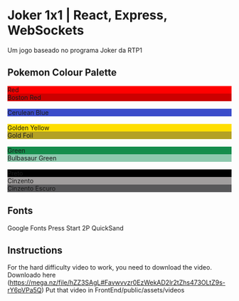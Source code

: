 # Joker 1x1 | React, Express, WebSockets

Um jogo baseado no programa Joker da RTP1


## Pokemon Colour Palette
<div height="200px" style="background-color: #FF0000">Red</div>
<div height="200px" style="background-color: #CC0000">Boston Red</div>
<br/>
<div height="200px" style="background-color: #3B4CCA">Cerulean Blue</div>
<br/>
<div height="200px" style="background-color: #FFDE00">Golden Yellow</div>
<div height="200px" style="background-color: #B3A125">Gold Foil</div>
<br/>
<div height="200px" style="background-color: #158D4C">Green</div>
<div height="200px" style="background-color: #8EC9AE">Bulbasaur Green</div>

<br/>
<div height="200px" style="background-color: #000000">Preto</div>
<div height="200px" style="background-color: #A19E9E">Cinzento</div>
<div height="200px" style="background-color: #58585A">Cinzento Escuro</div>

## Fonts

Google Fonts
Press Start 2P
QuickSand

## Instructions
For the hard difficulty video to work, you need to download the video.
Downloado here (https://mega.nz/file/hZZ3SAgL#Favwvvzr0EzWekAD2lr2tZhs473OLtZ9s-rY6pVPa5Q)
Put that video in FrontEnd/public/assets/videos
